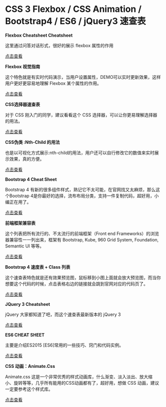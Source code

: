 ﻿# CSS 3 Flexbox / CSS Animation / Bootstrap4 / ES6 / jQuery3 速查表

**Flexbox Cheatsheet Cheatsheet**

这里通过问答对话形式，很好的展示 flexbox 属性的作用


[点击查看][2]

**Flexbox 视觉指南**

这个特色就是有实时代码演示，当用户设置属性，DEMO可以实时更新效果，这样用户更好更容易地理解 Flexbox 某个属性的作用。


[点击查看][4]

**CSS选择器速查表**

对于 CSS 刚入门的同学，建议看看这个 CSS 选择器，可以让你更易理解选择器的用法。


[点击查看][6]

**CSS伪类 :Nth-Child 的用法**

也是以可视化方式展示:nth-child的用法，用户还可以自行修改它的数值来实时展示效果，真的方便。


[点击查看][8]

**Bootstrap 4 Cheat Sheet**

Bootstrap 4 有新的很多组件样式，熟记它不太可能，在官网找又太麻烦，那么这个Bootstrap 4是你最好的选择，流布布局分类，支持一件复制代码，超好用，小编正在用了。

[点击查看][10]

**前端框架兼容表**

这个列表把所有流行的、不太流行的前端框架（Front end Frameworks）的浏览器兼容性一一列出来，框架有 Bootstrap, Kube, 960 Grid System, Foundation, Semantic UI 等等。

[点击查看][12]

**Bootstrap 4 速度表 + Class 列表**

这个速查表特色就是还有效果预览图，鼠标移到小图上面就会放大预览图，而当你想要这个代码的时候，点击表格右边的链接就会跳到官网对应的代码页了。

[点击查看][14]

**JQuery 3 Cheatsheet**

jQuery 大家都知道了吧，而这个速查表最新版本的 jQuery 3

[点击查看][16]

**ES6 CHEAT SHEET**

主要是介绍ES2015 [ES6]常用的一些技巧、窍门和代码实例。

[点击查看][18]

**CSS 动画：Animate.Css**

Animate.css 这是一个非常优秀的样式动画库，什么渐变、淡入淡出、放大缩小、旋转等等，几乎所有能用的CSS动画都有了，超好用，想做 CSS 动画，建议一定要参考这个样式库。

[点击查看][20]


  [1]: http://images.shejidaren.com/wp-content/uploads/2016/11/080336PX5.jpg
  [2]: http://jonibologna.com/flexbox-cheatsheet/
  [3]: http://images.shejidaren.com/wp-content/uploads/2016/11/080336XJ8.jpg
  [4]: https://demos.scotch.io/visual-guide-to-css3-flexbox-flexbox-playground/demos/
  [5]: http://images.shejidaren.com/wp-content/uploads/2016/11/0803370dm.jpg
  [6]: https://gist.github.com/smutnyleszek/809a69dd05e1d5f12d01
  [7]: http://images.shejidaren.com/wp-content/uploads/2016/11/080337yOm.jpg
  [8]: http://lukyvj.github.io/family.scss/
  [9]: http://images.shejidaren.com/wp-content/uploads/2016/11/080337vCQ.jpg
  [10]: https://hackerthemes.com/bootstrap-cheatsheet/
  [11]: http://images.shejidaren.com/wp-content/uploads/2016/11/080338cFG.jpg
  [12]: http://usablica.github.io/front-end-frameworks/compare.html
  [13]: http://images.shejidaren.com/wp-content/uploads/2016/11/080338Uow.jpg
  [14]: https://bootstrapcreative.com/resources/bootstrap-4-css-classes-index/
  [15]: http://images.shejidaren.com/wp-content/uploads/2016/11/080339IdN.jpg
  [16]: http://lab.abhinayrathore.com/jquery-cheatsheettive.com/resources/bootstrap-4-css-classes-index/
  [17]: http://images.shejidaren.com/wp-content/uploads/2016/11/080339teK.jpg
  [18]: https://github.com/DrkSephy/es6-cheatsheet
  [19]: http://images.shejidaren.com/wp-content/uploads/2016/11/0803392Fe.jpg
  [20]: https://daneden.github.io/animate.css/